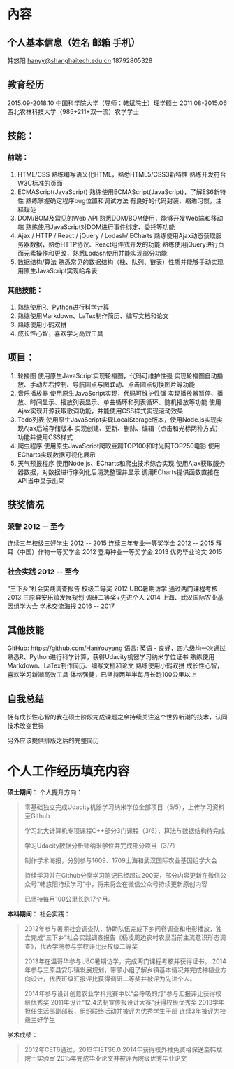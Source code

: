 # 內容
## 个人基本信息（姓名 邮箱 手机）
韩悠阳 hanyy@shanghaitech.edu.cn 18792805328
## 教育经历
2015.09-2018.10 中国科学院大学（导师：韩斌院士）理学硕士
2011.08-2015.06 西北农林科技大学（985+211+双一流）农学学士


## 技能：
### 前端：
1. HTML/CSS
熟练编写语义化HTML，熟悉HTML5/CSS3新特性
熟练开发符合W3C标准的页面
2. ECMAScript(JavaScript)
熟练使用ECMAScript(JavaScript)，了解ES6新特性
熟练掌握确定程序bug位置和调试方法
有良好的代码封装、缩进习惯，注释规范
3. DOM/BOM及常见的Web API
熟悉DOM/BOM使用，能够开发Web端和移动端
熟练使用JavaScript对DOM进行事件绑定、委托等功能
4. Ajax / HTTP / React / jQuery / Lodash/ ECharts
熟练使用Ajax动态获取服务器数据，熟悉HTTP协议、React组件式开发的功能
熟练使用jQuery进行页面元素操作和更改，熟悉Lodash使用并能实现部分功能
5. 数据结构/算法
熟悉常见的数据结构（栈、队列、链表）性质并能够手动实现
用原生JavaScript实现哈希表

### 其他技能：
1. 熟练使用R、Python进行科学计算
2. 熟练使用Markdown、LaTex制作简历、编写文档和论文
3. 熟练使用小鹤双拼
4. 成长性心智，喜欢学习高效工具


## 项目：
1. 轮播图
使用原生JavaScript实现轮播图，代码可维护性强
实现轮播图自动播放、手动左右控制、导航圆点与图联动、点击圆点切换图片等功能
2. 音乐播放器
使用原生JavaScript实现，代码可维护性强
实现播放器暂停、播放、时间显示、播放列表显示、单曲循环和列表循环、随机播放等功能
使用Ajax实现开源获取歌词功能，并能使用CSS样式实现滚动效果
3. Todo列表
使用原生JavaScript实现LocalStorage版本，使用Node.js实现实现Ajax后端存储版本
实现创建、更新、删除、编辑（点击和光标两种方式）功能并使用CSS样式
4. 爬虫程序
使用原生JavaScript爬取豆瓣TOP100和时光网TOP250电影
使用ECharts实现数据可视化展示
5. 天气预报程序
使用Node.js、ECharts和爬虫技术综合实现
使用Ajax获取服务器数据，对数据进行序列化后清洗整理并显示
调用ECharts提供函数直接在API当中显示出来


## 获奖情况
### 荣誉 2012 -- 至今
连续三年校级三好学生 2012 -- 2015
连续三年专业一等奖学金 2012 -- 2015
拜耳（中国）作物一等奖学金 2012
登海种业一等奖学金 2013
优秀毕业论文 2015

### 社会实践 2012 -- 至今
“三下乡”社会实践调查报告 校级二等奖 2012
UBC暑期访学 通过两门课程考核 2013
三原县安乐镇发展规划 调研二等奖+先进个人 2014
上海、武汉国际农业基因组学大会 学术交流海报 2016 -- 2017

## 其他技能
GitHub: https://github.com/HanYouyang
语言: 英语 - 良好，四六级均一次通过
熟悉R、Python进行科学计算，获得Udacity机器学习纳米学位证书
熟练使用Markdown、LaTex制作简历、编写文档和论文
熟练使用小鹤双拼
成长性心智，喜欢学习新潮高效工具
体格强健，已坚持两年半每月长跑100公里以上



## 自我总结
拥有成长性心智的我在硕士阶段完成课题之余持续关注这个世界新潮的技术，认同技术改变世界




另外应该提供排版之后的完整简历

# 个人工作经历填充内容

**硕士期间**：
个人提升方向：
>零基础独立完成Udacity机器学习纳米学位全部项目（5/5），上传学习资料至Github
>
>学习北大计算机专项课程C++部分3门课程（3/6），算法与数据结构待完成
>
>学习Udacity数据分析师纳米学位并完成部分项目（3/7）
>
>制作学术海报，分别参与1609、1709上海和武汉国际农业基因组学大会
>
>持续学习并在Github分享学习笔记已经超过200天，部分内容更新在微信公众号“韩悠阳持续学习”中，将来将会在微信公众号持续更新原创内容
>
>
>
>
>已坚持每月100公里长跑17个月。



**本科期间**：
社会实践：
>2012年参与暑期社会调查队，协助队伍完成下乡问卷调查和电影播放，独立完成“三下乡”社会实践调查报告《杨凌周边农村农民当前主流意识形态调查》，代表学院参与学校评比获校级二等奖
>
>2013年在温哥华参与UBC暑期访学，完成两门课程考核并获得证书。
>2014年参与三原县安乐镇发展规划，带领小组了解乡镇基本情况并完成种植业方向设计，代表班级汇报评比获得调研二等奖并被评为先进个人。
>
>
>2014年参与设计创意农业学科竞赛中以“会呼吸的灯”参与汇报评比获得校级优秀奖
>2011年设计“12.4法制宣传报设计大赛”获得校级优秀奖
>2013学年担任生活部副部长，组织联络活动并被评为优秀学生干部
>连续3年被评为校级三好学生
>

学术成绩：
>2012年CET6通过，2013年IETS6.0
>2014年获得校外推免资格保送至韩斌院士实验室
>2015年完成毕业论文并被评为院级优秀毕业论文
>










